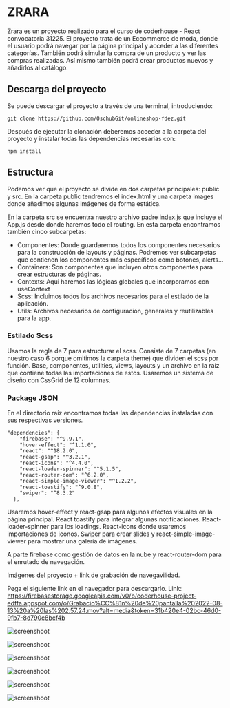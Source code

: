 # ZRARA
Zrara es un proyecto realizado para el curso de coderhouse - React convocatoria 31225. 
El proyecto trata de un Eccommerce de moda, donde el usuario podrá navegar por la página principal y acceder a las diferentes categorías. También podrá simular la compra de un producto y ver las compras realizadas. Así mismo también podrá crear productos nuevos y añadirlos al catálogo.

## Descarga del proyecto
Se puede descargar el proyecto a través de una terminal, introduciendo:

`git clone https://github.com/OschubGit/onlineshop-fdez.git`

Después de ejecutar la clonación deberemos acceder a la carpeta del proyecto y instalar todas las dependencias necesarias con:

`npm install`

## Estructura
Podemos ver que el proyecto se divide en dos carpetas principales: public y src.
En la carpeta public tendremos el index.html y una carpeta images donde añadimos algunas imágenes de forma estática.

En la carpeta src se encuentra nuestro archivo padre index.js que incluye el App.js desde donde haremos todo el routing. En esta carpeta encontramos también cinco subcarpetas:

- Componentes: Donde guardaremos todos los componentes necesarios para la construcción de layouts y páginas. Podremos ver subcarpetas que contienen los componentes más específicos como botones, alerts...
- Containers: Son componentes que incluyen otros componentes para crear estructuras de páginas.
- Contexts: Aqui haremos las lógicas globales que incorporamos con useContext
- Scss: Incluimos todos los archivos necesarios para el estilado de la aplicación. 
- Utils: Archivos necesarios de configuración, generales y reutilizables para la app.

### Estilado Scss
Usamos la regla de 7 para estructurar el scss. Consiste de 7 carpetas (en nuestro caso 6 porque omitimos la carpeta theme) que dividen el scss por función. Base, componentes, utilities, views, layouts y un archivo en la raíz que contiene todas las importaciones de estos. Usaremos un sistema de diseño con CssGrid de 12 columnas.

### Package JSON
En el directorio raíz encontramos todas las dependencias instaladas con sus respectivas versiones.

    "dependencies": {
        "firebase": "^9.9.1",
        "hover-effect": "^1.1.0",
        "react": "^18.2.0",
        "react-gsap": "^3.2.1",
        "react-icons": "^4.4.0",
        "react-loader-spinner": "^5.1.5",
        "react-router-dom": "^6.2.0",
        "react-simple-image-viewer": "^1.2.2",
        "react-toastify": "^9.0.8",
        "swiper": "^8.3.2"
      },

Usaremos hover-effect y react-gsap para algunos efectos visuales en la página principal. React toastify para integrar algunas notificaciones. React-loader-spinner para los loadings. React-icons donde usaremos importaciones de iconos. Swiper para crear slides y react-simple-image-viewer para mostrar una galería de imágenes.

A parte firebase como gestión de datos en la nube y react-router-dom para el enrutado de navegación.

Imágenes del proyecto + link de grabación de navegavilidad.

Pega el siguiente link en el navegador para descargarlo.
Link: https://firebasestorage.googleapis.com/v0/b/coderhouse-project-edffa.appspot.com/o/Grabacio%CC%81n%20de%20pantalla%202022-08-13%20a%20las%202.57.24.mov?alt=media&token=31b420e4-02bc-46d0-9fb7-8d790c8bcf4b

![screenshoot](https://firebasestorage.googleapis.com/v0/b/coderhouse-project-edffa.appspot.com/o/screely-1660351564146.png?alt=media&token=c269bc9e-07e7-4672-8217-07e4a527896b)

![screenshoot](https://firebasestorage.googleapis.com/v0/b/coderhouse-project-edffa.appspot.com/o/screely-1660351574073.png?alt=media&token=a858eb89-9778-43aa-8d97-cc71c29c1441)

![screenshoot](https://firebasestorage.googleapis.com/v0/b/coderhouse-project-edffa.appspot.com/o/screely-1660351582555.png?alt=media&token=8ce7355f-d718-4b29-8b82-a162f6de5bbb)

![screenshoot](https://firebasestorage.googleapis.com/v0/b/coderhouse-project-edffa.appspot.com/o/screely-1660351600087.png?alt=media&token=e99c04e6-d5ea-4605-882c-5be988eeef71)

![screenshoot](https://firebasestorage.googleapis.com/v0/b/coderhouse-project-edffa.appspot.com/o/screely-1660353361373.png?alt=media&token=5f03c34d-c472-478c-ab77-662bf80b30da)

![screenshoot](https://firebasestorage.googleapis.com/v0/b/coderhouse-project-edffa.appspot.com/o/screely-1660353732276.png?alt=media&token=a9631f54-c9e5-4195-beff-eca1dee65053)


